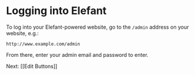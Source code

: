 # Logging into Elefant

To log into your Elefant-powered website, go to the `/admin` address on your website, e.g.:

`http://www.example.com/admin`

From there, enter your admin email and password to enter.

Next: [[Edit Buttons]]